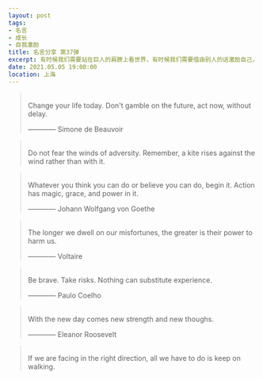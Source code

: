```yaml
---
layout: post
tags: 
- 名言
- 成长
- 自我激励
title: 名言分享 第37弹
excerpt: 有时候我们需要站在巨人的肩膀上看世界，有时候我们需要借由别人的话激励自己，有时候我们需要提醒自己变得更加优秀。
date: 2021.05.05 19:08:00
location: 上海
---
```


> <span class="icon-quotes-left"></span>  
> Change your life today. Don't gamble on the future, act now, without delay.
> <div class="source">———— Simone de Beauvoir</div>  
> <div class="quotes-right"><span class="icon-quotes-right"></span></div>

> <span class="icon-quotes-left"></span>  
> Do not fear the winds of adversity. Remember, a kite rises against the wind rather than with it.
> <div class="quotes-right"><span class="icon-quotes-right"></span></div>

> <span class="icon-quotes-left"></span>  
> Whatever you think you can do or believe you can do, begin it. Action has magic, grace, and power in it.
> <div class="source">———— Johann Wolfgang von Goethe</div>  
> <div class="quotes-right"><span class="icon-quotes-right"></span></div>

> <span class="icon-quotes-left"></span>  
> The longer we dwell on our misfortunes, the greater is their power to harm us.
> <div class="source">———— Voltaire</div>  
> <div class="quotes-right"><span class="icon-quotes-right"></span></div>

> <span class="icon-quotes-left"></span>  
> Be brave. Take risks. Nothing can substitute experience.
> <div class="source">———— Paulo Coelho</div> 
> <div class="quotes-right"><span class="icon-quotes-right"></span></div>

> <span class="icon-quotes-left"></span>  
> With the new day comes new strength and new thoughs.
> <div class="source">———— Eleanor Roosevelt</div>  
> <div class="quotes-right"><span class="icon-quotes-right"></span></div>

> <span class="icon-quotes-left"></span>  
> If we are facing in the right direction, all we have to do is keep on walking.
> <div class="quotes-right"><span class="icon-quotes-right"></span></div>